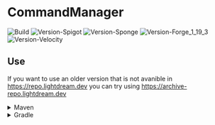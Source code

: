# CommandManager

![Build](https://github.com/L1ghtDream/CommandManager/actions/workflows/build.yml/badge.svg)
![Version-Spigot](https://img.shields.io/badge/Version%20Spigot-3.0.3-red.svg)
![Version-Sponge](https://img.shields.io/badge/Version%20Sponge-2.0.3-red.svg)
![Version-Forge_1_19_3](https://img.shields.io/badge/Version%20Forge%201.19.3-2.0.3-red.svg)
![Version-Velocity](https://img.shields.io/badge/Version%20Velocity-2.0.3-red.svg)

## Use

If you want to use an older version that is not avanible in https://repo.lightdream.dev you can try using https://archive-repo.lightdream.dev

<details>
  <summary>Maven</summary><blockquote>
  <details><summary>repo.lightdream.dev</summary>

```xml
<repositories>
    <repository>
        <id>lightdream-repo</id>
        <url>https://repo.lightdream.dev/</url>
    </repository>
</repositories>
```

```xml
<dependenies>
    <dependency>
        <groupId>dev.lightdream</groupId>
        <artifactId>CommandManager-Spigot</artifactId>
        <version>3.0.3</version>
    </dependency>
    <dependency>
        <groupId>dev.lightdream</groupId>
        <artifactId>CommandManager-Sponge</artifactId>
        <version>2.0.3</version>
    </dependency>
    <dependency>
        <groupId>dev.lightdream</groupId>
        <artifactId>CommandManager-Forge_1_19_3</artifactId>
        <version>2.0.3</version>
    </dependency>
    <dependency>
        <groupId>dev.lightdream</groupId>
        <artifactId>CommandManager-Velocity</artifactId>
        <version>CommandManager-Velocity</version>
    </dependency>
</dependenies>
```

  </details>

  <details><summary  style="padding-left:25px">jitpack.io</summary>

```xml
<repositories>
    <repository>
        <id>jitpack.io</id>
        <url>https://jitpack.io</url>
    </repository>
</repositories>
```

```xml
<dependencies>
    <dependency>
        <groupId>com.github.L1ghtDream</groupId>
        <artifactId>CommandManager-Spigot</artifactId>
        <version>3.0.3</version>
    </dependency>
    <dependency>
        <groupId>com.github.L1ghtDream</groupId>
        <artifactId>CommandManager-Sponge</artifactId>
        <version>2.0.3</version>
    </dependency>
    <dependency>
        <groupId>com.github.L1ghtDream</groupId>
        <artifactId>CommandManager-Forge_1_19_3</artifactId>
        <version>2.0.3</version>
    </dependency>
    <dependency>
        <groupId>com.github.L1ghtDream</groupId>
        <artifactId>CommandManager-Velocity</artifactId>
        <version>CommandManager-Velocity</version>
    </dependency>
</dependencies>
```

</blockquote></details>

</details>

<details><summary>Gradle</summary><blockquote>

  <details><summary>Groovy</summary><blockquote>

  <details><summary>repo.lightdream.dev</summary>

```groovy
repositories {
    maven("https://repo.lightdream.dev/")
}
```

```groovy
dependencies {
    implementation "dev.lightdream:CommandManager-Spigot:3.0.3"
    implementation "dev.lightdream:CommandManager-Sponge:2.0.3"
    implementation "dev.lightdream:CommandManager-Forge_1_19_3:2.0.3"
    implementation "dev.lightdream:CommandManager-Velocity:2.0.3"
}
```
  </details>

  <details><summary>jitpack.io</summary>

```groovy
repositories {
    maven { url "https://jitpack.io" }
}
```

```groovy
dependencies {
    implementation "com.github.L1ghtDream:CommandManager-Spigot:3.0.3"
    implementation "com.github.L1ghtDream:CommandManager-Sponge:2.0.3"
    implementation "com.github.L1ghtDream:CommandManager-Forge_1_19_3:2.0.3"
    implementation "com.github.L1ghtDream:CommandManager-Velocity:2.0.3"
}
```
  </details>
</blockquote></details>

  <details>
    <summary>Kotlin</summary><blockquote>

  <details>
<summary>repo.lightdream.dev</summary>

```groovy
repositories {
    maven { url "https://repo.lightdream.dev/" }
}
```

```groovy
dependencies {
    implementation("dev.lightdream:CommandManager-Spigot:3.0.3")
    implementation("dev.lightdream:CommandManager-Sponge:2.0.3")
    implementation("dev.lightdream:CommandManager-Forge_1_19_3:2.0.3")
    implementation("dev.lightdream:CommandManager-Velocity:2.0.3")
}
```
  </details>
  <details>
  <summary style="padding-left:50px">jitpack.io</summary>

```kotlin
repositories {
    maven("https://jitpack.io")
}
```

```kotlin
dependencies {
    implementation("com.github.L1ghtDream:CommandManager-Spigot:3.0.3")
    implementation("com.github.L1ghtDream:CommandManager-Sponge:2.0.3")
    implementation("com.github.L1ghtDream:CommandManager-Forge_1_19_3:2.0.3")
    implementation("com.github.L1ghtDream:CommandManager-Velocity:2.0.3")
}
```



</details>

  </blockquote></details>

</blockquote></details>




